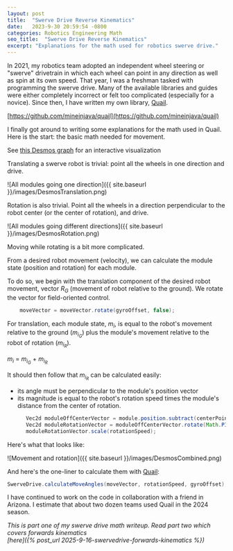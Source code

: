 ```yaml
---
layout: post
title:  "Swerve Drive Reverse Kinematics"
date:   2023-9-30 20:59:54 -0800
categories: Robotics Engineering Math
seo_title:  "Swerve Drive Reverse Kinematics"
excerpt: "Explanations for the math used for robotics swerve drive."
---
```


In 2021, my robotics team adopted an independent wheel steering or
"swerve" drivetrain in which each wheel can point in any direction as
well as spin at its own speed. That year, I was a freshman tasked with
programming the swerve drive. Many of the available libraries and guides
were either completely incorrect or felt too complicated (especially for
a novice). Since then, I have written my own library,
[Quail](https://github.com/mineinjava/quail).

[https://github.com/mineinjava/quail](https://github.com/mineinjava/quail)

I finally got around to writing some explanations for the math used in
Quail. Here is the start: the basic math needed for movement.

See [this Desmos graph](https://www.desmos.com/geometry/ys8clq7yev) for
an interactive visualization

Translating a swerve robot is trivial: point all the wheels in one
direction and drive.

![All modules going one direction]({{ site.baseurl }}/images/DesmosTranslation.png)

Rotation is also trivial. Point all the wheels in a direction
perpendicular to the robot center (or the center of rotation), and
drive.

![All modules going different directions]({{ site.baseurl }}/images/DesmosRotation.png)

Moving while rotating is a bit more complicated.

From a desired robot movement (velocity), we can calculate the module 
state (position and rotation) for each module.

To do so, we begin with the translation component of the desired robot
movement, vector _R<sub>G</sub>_ (movement of robot relative to the
ground). We rotate the vector for field-oriented control.

```java
    moveVector = moveVector.rotate(gyroOffset, false);
```

For translation, each module state, _m<sub>i</sub>_, is equal to the
robot's movement relative to the ground (_m<sub>i<sub>G</sub></sub>_)
plus the module's movement relative to the robot of rotation
(_m<sub>i<sub>R</sub></sub>_).

_m<sub>i</sub>_ = _m<sub>i<sub>G</sub></sub>_ + _m<sub>i<sub>R</sub></sub>_

It should then follow that _m<sub>i<sub>R</sub></sub>_ can be calculated
easily:

- its angle must be perpendicular to the module's position vector
- its magnitude is equal to the robot's rotation speed times the
  module's distance from the center of rotation.

```java
      Vec2d moduleOffCenterVector = module.position.subtract(centerPoint);
      Vec2d moduleRotationVector = moduleOffCenterVector.rotate(Math.PI / 2, false);
      moduleRotationVector.scale(rotationSpeed);
```

Here's what that looks like:

![Movement and rotation]({{ site.baseurl }}/images/DesmosCombined.png)

And here's the one-liner to calculate them with
[Quail](https://github.com/mineinjava/quail):

```java
SwerveDrive.calculateMoveAngles(moveVector, rotationSpeed, gyroOffset);
```

I have continued to work on the code in collaboration with a friend in
Arizona. I estimate that about two dozen teams used Quail in the 2024
season.


*This is part one of my swerve drive math writeup. Read part two which
covers forwards kinematics  
[here]({% post_url 2025-9-16-swervedrive-forwards-kinematics %})*
